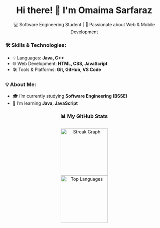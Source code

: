<h1 align="center">Hi there! 👋 I'm Omaima Sarfaraz</h1>  
<p align="center">
  💻 Software Engineering Student | 🚀 Passionate about Web & Mobile Development  
</p>

### 🛠 Skills & Technologies:
- 💡 Languages: **Java, C++**
- 🌐 Web Development: **HTML, CSS, JavaScript**
-  🛠 Tools & Platforms: **Git, GitHub, VS Code**

### 💡 About Me:
- 🎓 I’m currently studying **Software Engineering (BSSE)**
- 🌱 I’m learning **Java, JavaScript**

 
 <h3 align="center">📊 My GitHub Stats</h3>

###
<div align="center">
  <!-- 🔥 Streak Graph -->
  <img src="https://github-readme-streak-stats.herokuapp.com/?user=OmaimaSarfaraz&theme=dracula&hide_border=false" alt="Streak Graph" height="150" />
  <br/>
  <!-- 📊 GitHub Language Stats -->
  <img src="https://github-readme-stats.vercel.app/api/top-langs/?username=OmaimaSarfaraz&layout=compact&theme=dracula&hide_border=false&langs_count=6" alt="Top Languages" height="150" />
  <br/>

</div>
